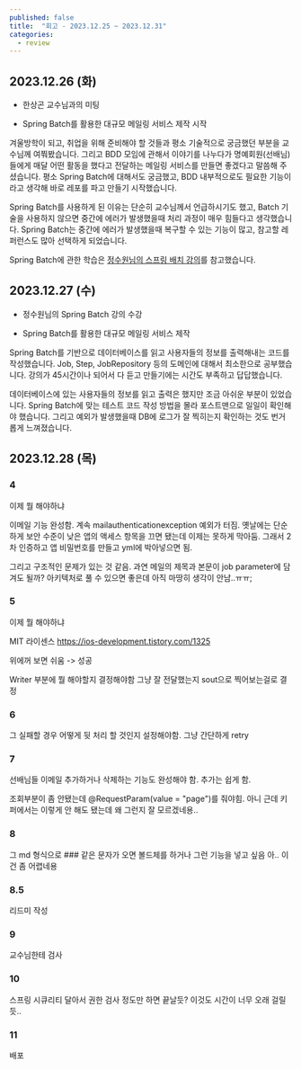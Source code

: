 ```yaml
---
published: false
title:  "회고 - 2023.12.25 ~ 2023.12.31"
categories:
  - review
---
```


## 2023.12.26 (화)

- 한상곤 교수님과의 미팅

- Spring Batch를 활용한 대규모 메일링 서비스 제작 시작

겨울방학이 되고, 취업을 위해 준비해야 할 것들과 평소 기술적으로 궁금했던 부분을 교수님께 여쭤봤습니다. 그리고 BDD 모임에 관해서 이야기를 나누다가 명예회원(선배님)들에게 매달 어떤 활동을 했다고 전달하는 메일링 서비스를 만들면 좋겠다고 말씀해 주셨습니다. 평소 Spring Batch에 대해서도 궁금했고, BDD 내부적으로도 필요한 기능이라고 생각해 바로 레포를 파고 만들기 시작했습니다.

Spring Batch를 사용하게 된 이유는 단순히 교수님께서 언급하시기도 했고, Batch 기술을 사용하지 않으면 중간에 에러가 발생했을때 처리 과정이 매우 힘들다고 생각했습니다. Spring Batch는 중간에 에러가 발생했을때 복구할 수 있는 기능이 많고, 참고할 레퍼런스도 많아 선택하게 되었습니다.

Spring Batch에 관한 학습은 [정수원님의 스프링 배치 강의](https://www.inflearn.com/course/%EC%8A%A4%ED%94%84%EB%A7%81-%EB%B0%B0%EC%B9%98/dashboard)를 참고했습니다.

## 2023.12.27 (수)

- 정수원님의 Spring Batch 강의 수강

- Spring Batch를 활용한 대규모 메일링 서비스 제작

Spring Batch를 기반으로 데이터베이스를 읽고 사용자들의 정보를 출력해내는 코드를 작성했습니다. Job, Step, JobRepository 등의 도메인에 대해서 최소한으로 공부했습니다. 강의가 45시간이나 되어서 다 듣고 만들기에는 시간도 부족하고 답답했습니다.

데이터베이스에 있는 사용자들의 정보를 읽고 출력은 했지만 조금 아쉬운 부분이 있었습니다. Spring Batch에 맞는 테스트 코드 작성 방법을 몰라 포스트맨으로 일일이 확인해야 했습니다. 그리고 예외가 발생했을때 DB에 로그가 잘 찍히는지 확인하는 것도 번거롭게 느껴졌습니다.


## 2023.12.28 (목)

### 4
이제 뭘 해야하냐

이메일 기능 완성함.
계속 mailauthenticationexception 예외가 터짐. 옛날에는 단순하게 보안 수준이 낮은 앱의 액세스 항목을 끄면 됐는데
이제는 못하게 막아둠. 그래서 2차 인증하고 앱 비밀번호를 만들고 yml에 박아넣으면 됨.

그리고 구조적인 문제가 있는 것 같음. 과연 메일의 제목과 본문이 job parameter에 담겨도 될까? 아키텍처로 풀 수 있으면 좋은데
아직 마땅히 생각이 안남..ㅠㅠ;

### 5
이제 뭘 해야하냐

MIT 라이센스 
https://ios-development.tistory.com/1325

위에꺼 보면 쉬움 -> 성공

Writer 부분에 뭘 해야할지 결정해야함
그냥 잘 전달했는지 sout으로 찍어보는걸로 결정


### 6
그 실패할 경우 어떻게 뒷 처리 할 것인지 설정해야함.
그냥 간단하게 retry


### 7
선배님들 이메일 추가하거나 삭제하는 기능도 완성해야 함.
추가는 쉽게 함.

조회부분이 좀 안됐는데 @RequestParam(value = "page")를 줘야힘. 아니 근데 키퍼에서는 이렇게 안 해도 됐는데 왜 그런지 
잘 모르겠네용..


### 8 
그 md 형식으로 ### 같은 문자가 오면 볼드체를 하거나 그런 기능을 넣고 싶음
아.. 이건 좀 어렵네용

### 8.5 
리드미 작성

### 9 
교수님한테 검사

### 10
스프링 시큐리티 달아서 권한 검사 정도만 하면 끝날듯?
이것도 시간이 너무 오래 걸릴듯..


### 11 
배포

